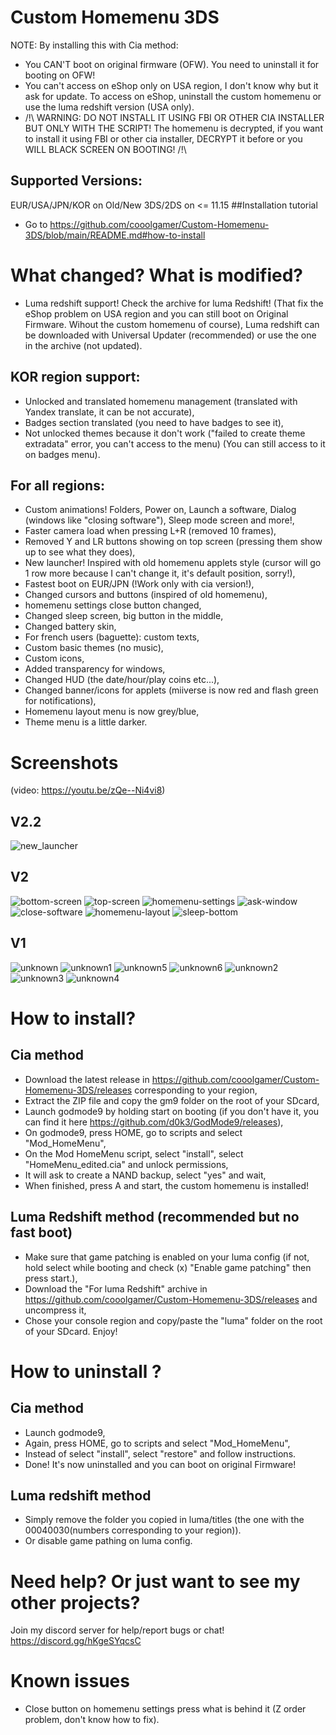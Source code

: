 # Custom Homemenu 3DS
NOTE: By installing this with Cia method:
* You CAN'T boot on original firmware (OFW). You need to uninstall it for booting on OFW!
* You can't access on eShop only on USA region, I don't know why but it ask for update. To access on eShop, uninstall the custom homemenu or use the luma redshift version (USA only).
* /!\ WARNING: DO NOT INSTALL IT USING FBI OR OTHER CIA INSTALLER BUT ONLY WITH THE SCRIPT! The homemenu is decrypted, if you want to install it using FBI or other cia installer, DECRYPT it before or you WILL BLACK SCREEN ON BOOTING! /!\
## Supported Versions:
EUR/USA/JPN/KOR on Old/New 3DS/2DS on <= 11.15
##Installation tutorial
* Go to https://github.com/cooolgamer/Custom-Homemenu-3DS/blob/main/README.md#how-to-install
# What changed? What is modified?
* Luma redshift support! Check the archive for luma Redshift! (That fix the eShop problem on USA region and you can still boot on Original Firmware. Wihout the custom homemenu of course), Luma redshift can be downloaded with Universal Updater (recommended) or use the one in the archive (not updated).
## KOR region support:
* Unlocked and translated homemenu management (translated with Yandex translate, it can be not accurate),
* Badges section translated (you need to have badges to see it),
* Not unlocked themes because it don't work ("failed to create theme extradata" error, you can't access to the menu) (You can still access to it on badges menu).
## For all regions:
* Custom animations! Folders, Power on, Launch a software, Dialog (windows like "closing software"), Sleep mode screen and more!,
* Faster camera load when pressing L+R (removed 10 frames),
* Removed Y and LR buttons showing on top screen (pressing them show up to see what they does),
* New launcher! Inspired with old homemenu applets style (cursor will go 1 row more because I can't change it, it's default position, sorry!),
* Fastest boot on EUR/JPN (!Work only with cia version!),
* Changed cursors and buttons (inspired of old homemenu),
* homemenu settings close button changed,
* Changed sleep screen, big button in the middle,
* Changed battery skin,
* For french users (baguette): custom texts,
* Custom basic themes (no music),
* Custom icons,
* Added transparency for windows,
* Changed HUD (the date/hour/play coins etc...),
* Changed banner/icons for applets (miiverse is now red and flash green for notifications),
* Homemenu layout menu is now grey/blue,
* Theme menu is a little darker.
# Screenshots
(video: https://youtu.be/zQe--Ni4vi8)
## V2.2
![new_launcher](/new_launcher.png?raw=true "New launcher!")
## V2
![bottom-screen](/bottom-screen.png?raw=true "Launcher")
![top-screen](/top-screen.png?raw=true "Top screen")
![homemenu-settings](/homemenu-settings.png?raw=true "Homemenu Settings")
![ask-window](/ask-window.png?raw=true "Ask Window")
![close-software](/close-software.png?raw=true "Close software Window")
![homemenu-layout](/homemenu-layout.png?raw=true "homemenu layout")
![sleep-bottom](/sleep-bottom.png?raw=true "Sleep Bottom Screen")
## V1
![unknown](/unknown.png?raw=true "Red miiverse and custom HUD")
![unknown1](/unknown1.png?raw=true "transparency window")
![unknown5](/unknown5.png?raw=true "transparency window with one button")
![unknown6](/unknown6.png?raw=true "transparency window with two button")
![unknown2](/unknown2.png?raw=true "transparency menu")
![unknown3](/unknown3.png?raw=true "custom icons")
![unknown4](/unknown4.png?raw=true "custom homemenu layout")
# How to install?
## Cia method
* Download the latest release in https://github.com/cooolgamer/Custom-Homemenu-3DS/releases corresponding to your region,
* Extract the ZIP file and copy the gm9 folder on the root of your SDcard,
* Launch godmode9 by holding start on booting (if you don't have it, you can find it here https://github.com/d0k3/GodMode9/releases),
* On godmode9, press HOME, go to scripts and select "Mod_HomeMenu",
* On the Mod HomeMenu script, select "install", select "HomeMenu_edited.cia" and unlock permissions,
* It will ask to create a NAND backup, select "yes" and wait,
* When finished, press A and start, the custom homemenu is installed!
## Luma Redshift method (recommended but no fast boot)
* Make sure that game patching is enabled on your luma config (if not, hold select while booting and check (x) "Enable game patching" then press start.),
* Download the "For luma Redshift" archive in https://github.com/cooolgamer/Custom-Homemenu-3DS/releases and uncompress it,
* Chose your console region and copy/paste the "luma" folder on the root of your SDcard.
Enjoy!
# How to uninstall ?
## Cia method
* Launch godmode9,
* Again, press HOME, go to scripts and select "Mod_HomeMenu",
* Instead of select "install", select "restore" and follow instructions.
* Done! It's now uninstalled and you can boot on original Firmware!
## Luma redshift method
* Simply remove the folder you copied in luma/titles (the one with the 00040030(numbers corresponding to your region)).
* Or disable game pathing on luma config.
# Need help? Or just want to see my other projects?
Join my discord server for help/report bugs or chat! https://discord.gg/hKgeSYqcsC
# Known issues
* Close button on homemenu settings press what is behind it (Z order problem, don't know how to fix).

